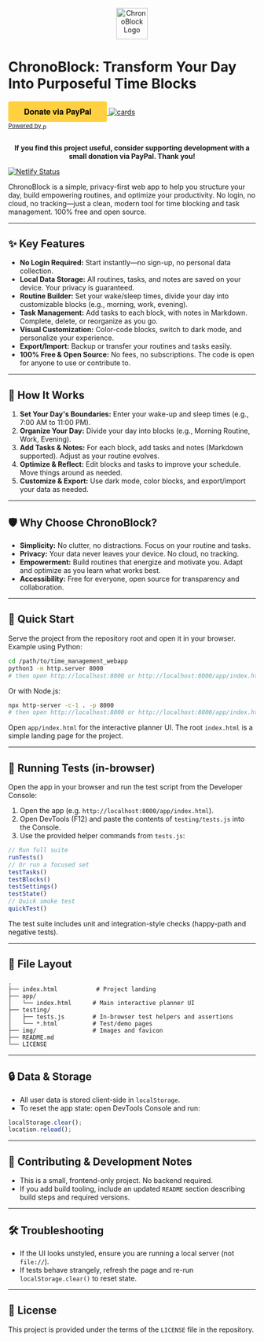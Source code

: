 
<p align="center">
	<img src="./img/favicon.png" alt="ChronoBlock Logo" width="64" height="64" />
</p>

# ChronoBlock: Transform Your Day Into Purposeful Time Blocks
<head>
<!-- <img src="https://perlmancamp.org/wp-content/uploads/2023/12/donate-with-paypal-payment-button-free-png-21635275830wcls7sprzu-1.png" alt="Donate with PayPal" style="height:48px;"> -->
		<style>.pp-KCPSV3QU7342C{text-align:center;border:none;border-radius:0.25rem;min-width:11.625rem;padding:0 2rem;height:2.625rem;font-weight:bold;background-color:#FFD140;color:#000000;font-family:"Helvetica Neue",Arial,sans-serif;font-size:1rem;line-height:1.25rem;cursor:pointer;}</style>
</head>
<body>
<p align="center">
	<a href="https://www.paypal.com/ncp/payment/KCPSV3QU7342C" target="_blank" rel="noopener noreferrer">
		<form action="https://www.paypal.com/ncp/payment/KCPSV3QU7342C" method="post" target="_blank" style="display:inline-grid;justify-items:center;align-content:start;gap:0.5rem;">
		<input class="pp-KCPSV3QU7342C" type="submit" value="Donate via PayPal" />
		<img src=https://www.paypalobjects.com/images/Debit_Credit.svg alt="cards" />
		<section style="font-size: 0.75rem;"> Powered by <img src="https://www.paypalobjects.com/paypal-ui/logos/svg/paypal-wordmark-color.svg" alt="paypal" style="height:0.875rem;vertical-align:middle;"/></section>
		</form>
	</a>
</p>
</body>
<p align="center"><b>If you find this project useful, consider supporting development with a small donation via PayPal. Thank you!</b></p>

[![Netlify Status](https://api.netlify.com/api/v1/badges/029addff-0c26-43a4-a524-c60fbbdc4a4f/deploy-status)](https://app.netlify.com/projects/timemana/deploys)

ChronoBlock is a simple, privacy-first web app to help you structure your day, build empowering routines, and optimize your productivity. No login, no cloud, no tracking—just a clean, modern tool for time blocking and task management. 100% free and open source.


---

## ✨ Key Features

- **No Login Required:** Start instantly—no sign-up, no personal data collection.
- **Local Data Storage:** All routines, tasks, and notes are saved on your device. Your privacy is guaranteed.
- **Routine Builder:** Set your wake/sleep times, divide your day into customizable blocks (e.g., morning, work, evening).
- **Task Management:** Add tasks to each block, with notes in Markdown. Complete, delete, or reorganize as you go.
- **Visual Customization:** Color-code blocks, switch to dark mode, and personalize your experience.
- **Export/Import:** Backup or transfer your routines and tasks easily.
- **100% Free & Open Source:** No fees, no subscriptions. The code is open for anyone to use or contribute to.


---

## 🚀 How It Works

1. **Set Your Day's Boundaries:** Enter your wake-up and sleep times (e.g., 7:00 AM to 11:00 PM).
2. **Organize Your Day:** Divide your day into blocks (e.g., Morning Routine, Work, Evening).
3. **Add Tasks & Notes:** For each block, add tasks and notes (Markdown supported). Adjust as your routine evolves.
4. **Optimize & Reflect:** Edit blocks and tasks to improve your schedule. Move things around as needed.
5. **Customize & Export:** Use dark mode, color blocks, and export/import your data as needed.


---

## 🛡️ Why Choose ChronoBlock?

- **Simplicity:** No clutter, no distractions. Focus on your routine and tasks.
- **Privacy:** Your data never leaves your device. No cloud, no tracking.
- **Empowerment:** Build routines that energize and motivate you. Adapt and optimize as you learn what works best.
- **Accessibility:** Free for everyone, open source for transparency and collaboration.


---

## 🏁 Quick Start

Serve the project from the repository root and open it in your browser. Example using Python:

```bash
cd /path/to/time_management_webapp
python3 -m http.server 8000
# then open http://localhost:8000 or http://localhost:8000/app/index.html
```

Or with Node.js:

```bash
npx http-server -c-1 . -p 8000
# then open http://localhost:8000 or http://localhost:8000/app/index.html
```

Open `app/index.html` for the interactive planner UI. The root `index.html` is a simple landing page for the project.


---

## 🧪 Running Tests (in-browser)

Open the app in your browser and run the test script from the Developer Console:

1. Open the app (e.g. `http://localhost:8000/app/index.html`).
2. Open DevTools (F12) and paste the contents of `testing/tests.js` into the Console.
3. Use the provided helper commands from `tests.js`:

```javascript
// Run full suite
runTests()
// Or run a focused set
testTasks()
testBlocks()
testSettings()
testState()
// Quick smoke test
quickTest()
```

The test suite includes unit and integration-style checks (happy-path and negative tests).


---

## 📁 File Layout

```
.
├── index.html           # Project landing
├── app/
│   └── index.html      # Main interactive planner UI
├── testing/
│   ├── tests.js        # In-browser test helpers and assertions
│   └── *.html          # Test/demo pages
├── img/                # Images and favicon
├── README.md
└── LICENSE
```


---

## 🔒 Data & Storage

- All user data is stored client-side in `localStorage`.
- To reset the app state: open DevTools Console and run:

```javascript
localStorage.clear();
location.reload();
```


---

## 🤝 Contributing & Development Notes

- This is a small, frontend-only project. No backend required.
- If you add build tooling, include an updated `README` section describing build steps and required versions.


---

## 🛠️ Troubleshooting

- If the UI looks unstyled, ensure you are running a local server (not `file://`).
- If tests behave strangely, refresh the page and re-run `localStorage.clear()` to reset state.

---

## 📄 License

This project is provided under the terms of the `LICENSE` file in the repository.

